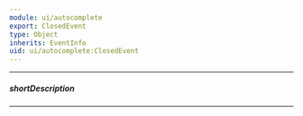 ```yaml
---
module: ui/autocomplete
export: ClosedEvent
type: Object
inherits: EventInfo
uid: ui/autocomplete:ClosedEvent
---
```

---
##### shortDescription
<!-- Description goes here -->

---
<!-- Description goes here -->